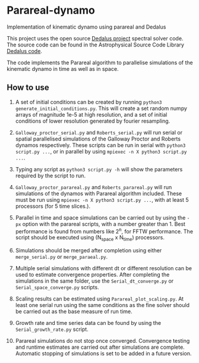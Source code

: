 # Parareal-dynamo
Implementation of kinematic dynamo using parareal and Dedalus

This project uses the open source [Dedalus project](http://dedalus-project.org) spectral solver code.
The source code can be found in the Astrophysical Source Code Library [Dedalus code](http://ascl.net/1603.015).

The code implements the Parareal algorithm to parallelise simulations of the kinematic dynamo in time 
as well as in space. 

## How to use
1. A set of initial conditions can be created by running `python3 generate_initial_conditions.py`. This will create a set random numpy arrays of magnitude 1e-5 at high resolution, and a set of initial conditions of lower resolution generated by fourier resampling.

2. `Galloway_proctor_serial.py` and `Roberts_serial.py` will run serial or spatial parallelised simulations of the Galloway Proctor and Roberts dynamos respectively. These scripts can be run in serial with `python3 script.py ...`, or in parallel by using `mpiexec -n X python3 script.py ...`.

3. Typing any script as `python3 script.py -h` will show the parameters required by the script to run. 

4. `Galloway_proctor_parareal.py` and `Roberts_parareal.py` will run simulations of the dynamos with Parareal algorithm included. These must be run using `mpiexec -n X python3 script.py ...`, with at least 5 processors (for 5 time slices.). 

5. Parallel in time and space simulations can be carried out by using the `-px` option with the parareal scripts, with a number greater than 1. Best performance is found from numbers like 2<sup>n</sup>, for FFTW performance. The script should be executed using (N<sub>space</sub> x N<sub>time</sub>) processors.

6. Simulations should be merged after completion using either `merge_serial.py` or `merge_paraeal.py`.

7. Multiple serial simulations with different dt or different resolution can be used to estimate convergence properties. After completing the simulations in the same folder, use the `Serial_dt_converge.py` or `Serial_space_converge.py` scripts.

8. Scaling results can be estimated using `Parareal_plot_scaling.py`. At least one serial run using the same conditions as the fine solver should be carried out as the base measure of run time. 

9. Growth rate and time series data can be found by using the `Serial_growth_rate.py` script. 

10. Parareal simulations do not stop once converged. Convergence testing and runtime estimates are carried out after simulations are complete. Automatic stopping of simulations is set to be added in a future version. 
